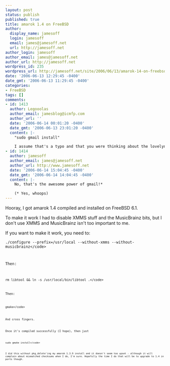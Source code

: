 ```yaml
---
layout: post
status: publish
published: true
title: amarok 1.4 on FreeBSD
author:
  display_name: jamesoff
  login: jamesoff
  email: james@jamesoff.net
  url: http://jamesoff.net
author_login: jamesoff
author_email: james@jamesoff.net
author_url: http://jamesoff.net
wordpress_id: 235
wordpress_url: http://jamesoff.net/site/2006/06/13/amarok-14-on-freebsd/
date: '2006-06-13 12:29:45 -0400'
date_gmt: '2006-06-13 11:29:45 -0400'
categories:
- FreeBSD
tags: []
comments:
- id: 1413
  author: Legooolas
  author_email: jamesblog@icmfp.com
  author_url: ''
  date: '2006-06-14 00:01:20 -0400'
  date_gmt: '2006-06-13 23:01:20 -0400'
  content: |-
    "sudo gmail install"

    I assume that's a typo and that you were thinking about the lovelyness that is gmail, rather than the gmake command you probably meant  ;)
- id: 1414
  author: jamesoff
  author_email: james@jamesoff.net
  author_url: http://www.jamesoff.net
  date: '2006-06-14 15:04:45 -0400'
  date_gmt: '2006-06-14 14:04:45 -0400'
  content: |-
    No, that's the awesome power of gmail!*

    (* Yes, whoops)
---
```

<p>Hooray, I got amarok 1.4 compiled and installed on FreeBSD 6.1.</p>
<p>To make it work I had to disable XMMS stuff and the MusicBrainz bits, but I don't use XMMS and MusicBrainz isn't too important to me.</p>
<p>If you want to make it work, you need to:</p>
<p><code>.&#47;configure --prefix=&#47;usr&#47;local --without-xmms --without-musicbrainz<&#47;code></p>
<p>Then:</p>
<p><code>rm libtool && ln -s &#47;usr&#47;local&#47;bin&#47;libtool .<&#47;code></p>
<p>Then:</p>
<p><code>gmake<&#47;code></p>
<p>And cross fingers.</p>
<p>Once it's compiled successfully (I hope), then just</p>
<p><code>sudo gmake install<&#47;code></p>
<p>I did this without pkg_delete'ing my amarok 1.3.9 install and it doesn't seem too upset - although it will complain about mismatched checksums when I do, I'm sure. Hopefully the time I do that will be to upgrade to 1.4 in ports though.</p>
